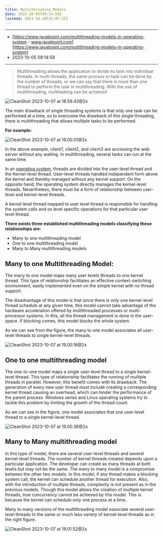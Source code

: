 ```yaml
---
title: Multithreading Models
date: 2023-10-05T09:14:59Z
lastmod: 2023-10-18T22:07:25Z
---
```


***

* [https://www.javatpoint.com/multithreading-models-in-operating-system - www.javatpoint.com](https://www.javatpoint.com/multithreading-models-in-operating-system)
* 2023-10-05 09:14:59

***

> Multithreading allows the application to divide its task into individual threads. In multi-threads, the same process or task can be done by the number of threads, or we can say that there is more than one thread to perform the task in multithreading. With the use of multithreading, multitasking can be achieved

​![CleanShot 2023-10-07 at 18.59.43@2x](assets/CleanShot%202023-10-07%20at%2018.59.43@2x-20231007185953-bq07yw5.png)​

The main drawback of single threading systems is that only one task can be performed at a time, so to overcome the drawback of this single threading, there is multithreading that allows multiple tasks to be performed.

**For example:**

​![CleanShot 2023-10-07 at 19.00.01@2x](assets/CleanShot%202023-10-07%20at%2019.00.01@2x-20231007190005-sv9y163.png)​

In the above example, client1, client2, and client3 are accessing the web server without any waiting. In multithreading, several tasks can run at the same time.

In an [operating system](https://www.javatpoint.com/os-tutorial), threads are divided into the user-level thread and the Kernel-level thread. User-level threads handled independent form above the kernel and thereby managed without any kernel support. On the opposite hand, the operating system directly manages the kernel-level threads. Nevertheless, there must be a form of relationship between user-level and kernel-level threads.

<span class="text-highlight">A kernel level thread mapped to user level thread is responsible for handling the system calls and os level specific operations for that particular user level thread</span>.

**There exists three established multithreading models classifying these relationships are:**

* Many to one multithreading model
* One to one multithreading model
* Many to Many multithreading models

## Many to one Multithreading Model:

The many to one model maps many user levels threads to one kernel thread. This type of relationship facilitates an effective context-switching environment, easily implemented even on the simple kernel with no thread support.

The disadvantage of this model is that since there is only one kernel-level thread schedule at any given time, this model cannot take advantage of the hardware acceleration offered by multithreaded processes or multi-processor systems. In this, all the thread management is done in the user-space. If blocking comes, this model blocks the whole system.

As we can see from the figure, the many to one model associates all user-level threads to single kernel-level threads.

​![CleanShot 2023-10-07 at 19.00.16@2x](assets/CleanShot%202023-10-07%20at%2019.00.16@2x-20231007190021-xjnaw7n.png)​

## One to one multithreading model

The one-to-one model maps a single user-level thread to a single kernel-level thread. This type of relationship facilitates the running of multiple threads in parallel. However, this benefit comes with its drawback. The generation of every new user thread must include creating a corresponding kernel thread causing an overhead, which can hinder the performance of the parent process. Windows series and Linux operating systems try to tackle this problem by limiting the growth of the thread count.

As we can see in the figure, one model associates that one user-level thread to a single kernel-level thread.

![CleanShot 2023-10-07 at 19.00.36@2x](assets/CleanShot%202023-10-07%20at%2019.00.36@2x-20231007190040-rgu4hyj.png)

## Many to Many multithreading model

In this type of model, there are several user-level threads and several kernel-level threads. The number of kernel threads created depends upon a particular application. The developer can create as many threads at both levels but may not be the same. The many to many model is a compromise between the other two models. In this model, if any thread makes a blocking system call, the kernel can schedule another thread for execution. Also, with the introduction of multiple threads, complexity is not present as in the previous models. Though this model allows the creation of multiple kernel threads, true concurrency cannot be achieved by this model. This is because the kernel can schedule only one process at a time.

Many to many versions of the multithreading model associate several user-level threads to the same or much less variety of kernel-level threads as in the right figure.

​![CleanShot 2023-10-07 at 19.01.52@2x](assets/CleanShot%202023-10-07%20at%2019.01.52@2x-20231007190156-gxpd0ex.png)​
